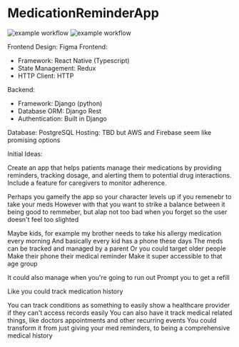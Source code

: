 # MedicationReminderApp

![example workflow](https://github.com/SylvieAsija/MedicationReminderApp/actions/workflows/Pytest_Pep8.yml/badge.svg?branch=main)
![example workflow](https://github.com/SylvieAsija/MedicationReminderApp/actions/workflows/react_native_linter.yml/badge.svg?branch=main)

Frontend Design: Figma
Frontend:

- Framework: React Native (Typescript)
- State Management: Redux
- HTTP Client: HTTP

Backend:

- Framework: Django (python)
- Database ORM: Django Rest
- Authentication: Built in Django
  
Database: PostgreSQL
Hosting: TBD but AWS and Firebase seem like promising options

Initial Ideas:

Create an app that helps patients manage their medications by providing reminders, tracking dosage, and alerting them to potential drug interactions. Include a feature for caregivers to monitor adherence.

Perhaps you gameify the app so your character levels up if you remenebr to take your meds
However with that you want to strike a balance between it being good to remmeber, but alap not too bad when you forget so the user doesn't feel too slighted

Maybe kids, for example my brother needs to take his allergy medication every morning
And basically every kid has a phone these days
The meds can be tracked and managed by a parent
Or you could target older people
Make their phone their medical reminder
Make it super accessible to that age group

It could also manage when you're going to run out
Prompt you to get a refill

Like you could track medication history

You can track conditions as something to easily show a healthcare provider if they can't access records easily
You can also have it track medical related things, like doctors appointments and other recurring events
You could transform it from just giving your med reminders, to being a comprehensive medical history

